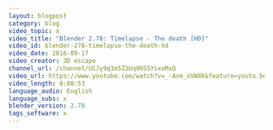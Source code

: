 ```yaml
---
layout: blogpost
category: blog
video_topic: x
video_title: "Blender 2.78: Timelapse - The death [HD]"
video_id: blender-278-timelapse-the-death-hd
video_date: 2016-09-17
video_creator: 3D escape
channel_url: /channel/UCJy9q1m5Z3Uq9OSSYixeMxQ
video_url: https://www.youtube.com/watch?v=_-Avm_oVW8k&feature=youtu.be
video_length: 0:08:53
language_audio: English
language_subs: x
blender_version: 2.78
tags_software: x
---
```

